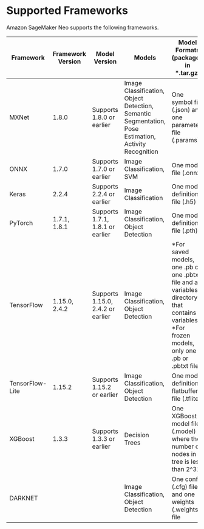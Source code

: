 # Supported Frameworks<a name="neo-supported-devices-edge-frameworks"></a>

Amazon SageMaker Neo supports the following frameworks\. 


| Framework | Framework Version | Model Version | Models | Model Formats \(packaged in \*\.tar\.gz\) | Toolkits | 
| --- | --- | --- | --- | --- | --- | 
| MXNet | 1\.8\.0 | Supports 1\.8\.0 or earlier | Image Classification, Object Detection, Semantic Segmentation, Pose Estimation, Activity Recognition | One symbol file \(\.json\) and one parameter file \(\.params\) | GluonCV v0\.8\.0 | 
| ONNX | 1\.7\.0 | Supports 1\.7\.0 or earlier | Image Classification, SVM | One model file \(\.onnx\) |  | 
| Keras | 2\.2\.4 | Supports 2\.2\.4 or earlier | Image Classification | One model definition file \(\.h5\) |  | 
| PyTorch | 1\.7\.1, 1\.8\.1 | Supports 1\.7\.1, 1\.8\.1 or earlier | Image Classification, Object Detection | One model definition file \(\.pth\) |  | 
| TensorFlow | 1\.15\.0, 2\.4\.2 | Supports 1\.15\.0, 2\.4\.2 or earlier | Image Classification, Object Detection | \*For saved models, one \.pb or one \.pbtxt file and a variables directory that contains variables \*For frozen models, only one \.pb or \.pbtxt file |  | 
| TensorFlow\-Lite | 1\.15\.2 | Supports 1\.15\.2 or earlier | Image Classification, Object Detection | One model definition flatbuffer file \(\.tflite\) |  | 
| XGBoost | 1\.3\.3 | Supports 1\.3\.3 or earlier | Decision Trees | One XGBoost model file \(\.model\) where the number of nodes in a tree is less than 2^31 |  | 
| DARKNET |  |  | Image Classification, Object Detection | One config \(\.cfg\) file and one weights \(\.weights\) file |  | 